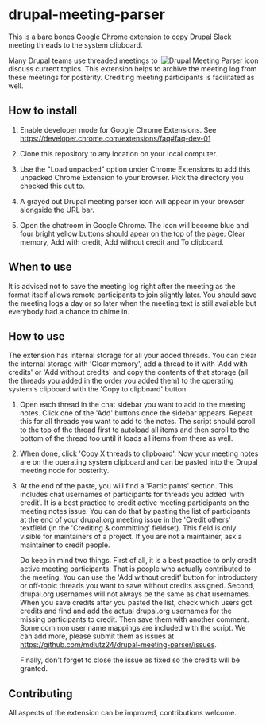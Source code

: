 # drupal-meeting-parser
This is a bare bones Google Chrome extension to copy Drupal Slack meeting threads to the system clipboard.

<img src="https://github.com/mdlutz24/drupal-meeting-parser/blob/master/icon.png" alt="Drupal Meeting Parser icon" align="right" />

Many Drupal teams use threaded meetings to discuss current topics. This
extension helps to archive the meeting log from these meetings for posterity.
Crediting meeting participants is facilitated as well.

## How to install

1. Enable developer mode for Google Chrome Extensions. 
   See https://developer.chrome.com/extensions/faq#faq-dev-01

2. Clone this repository to any location on your local computer.

3. Use the "Load unpacked" option under Chrome Extensions to add this
   unpacked Chrome Extension to your browser. Pick the directory you checked
   this out to.

4. A grayed out Drupal meeting parser icon will appear in your browser alongside
   the URL bar.

4. Open the chatroom in Google Chrome. The icon will become blue and four
   bright yellow buttons should apear on the top of the page: Clear memory, 
   Add with credit, Add without credit and To clipboard.

## When to use

It is advised not to save the meeting log right after the meeting as the format
itself allows remote participants to join slightly later. You should save the
meeting logs a day or so later when the meeting text is still available but
everybody had a chance to chime in.

## How to use

The extension has internal storage for all your added threads. You can
clear the internal storage with 'Clear memory', add a thread to it with 
'Add with credits' or 'Add without credits' and copy the contents of that
storage (all the threads you added in the order you added them) to the
operating system's clipboard with the 'Copy to clipboard' button.

1. Open each thread in the chat sidebar you want to add to the meeting notes.
   Click one of the 'Add' buttons once the sidebar appears. Repeat this for all
   threads you want to add to the notes. The script should scroll to the top
   of the thread first to autoload all items and then scroll to the bottom
   of the thread too until it loads all items from there as well.

2. When done, click 'Copy X threads to clipboard'. Now your meeting notes are
   on the operating system clipboard and can be pasted into the Drupal meeting
   node for posterity.

3. At the end of the paste, you will find a 'Participants' section. This
   includes chat usernames of participants for threads you added 'with credit'.
   It is a best practice to credit active meeting participants on the meeting
   notes issue. You can do that by pasting the list of participants at the end
   of your drupal.org meeting issue in the 'Credit others' textfield (in the
   'Crediting & committing' fieldset). This field is only visible for maintainers
   of a project. If you are not a maintainer, ask a maintainer to credit people.

   Do keep in mind two things. First of all, it is a best practice to only
   credit active meeting participants. That is people who actually contributed
   to the meeting. You can use the 'Add without credit' button for introductory or
   off-topic threads you want to save without credits assigned. Second, drupal.org
   usernames will not always be the same as chat usernames. When you save credits
   after you pasted the list, check which users got credits and find and add the
   actual drupal.org usernames for the missing participants to credit. Then save
   them with another comment. Some common user name mappings are included with the
   script. We can add more, please submit them as issues at
   https://github.com/mdlutz24/drupal-meeting-parser/issues.

   Finally, don't forget to close the issue as fixed so the credits will be
   granted.

## Contributing

All aspects of the extension can be improved, contributions welcome.
